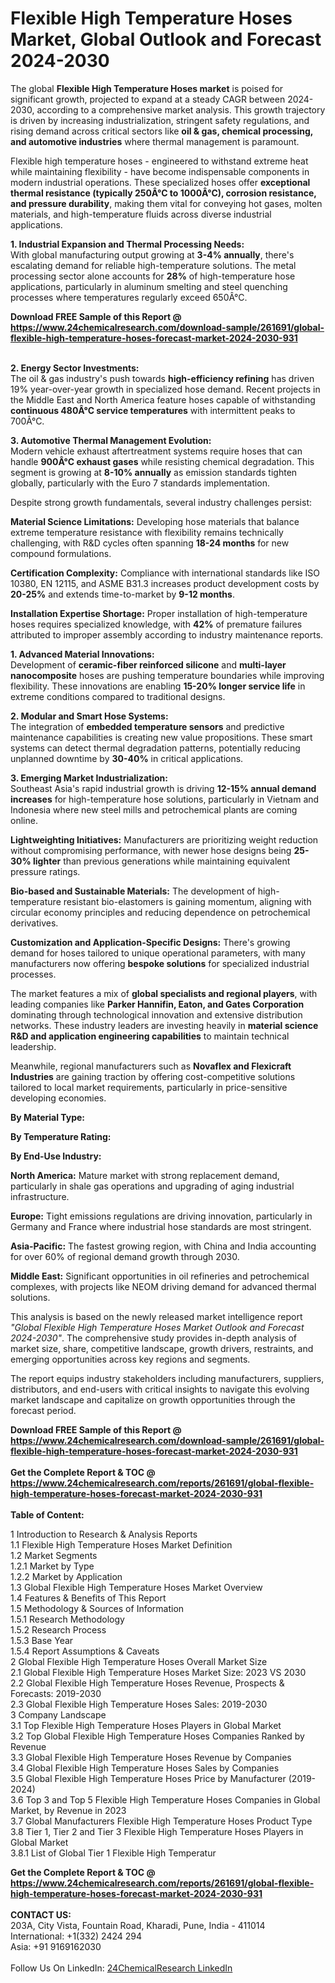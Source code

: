 <h1>Flexible High Temperature Hoses Market, Global Outlook and Forecast 2024-2030</h1><p>The global <strong>Flexible High Temperature Hoses market</strong> is poised for significant growth, projected to expand at a steady CAGR between 2024-2030, according to a comprehensive market analysis. This growth trajectory is driven by increasing industrialization, stringent safety regulations, and rising demand across critical sectors like <strong>oil &amp; gas, chemical processing, and automotive industries</strong> where thermal management is paramount.</p><p>Flexible high temperature hoses - engineered to withstand extreme heat while maintaining flexibility - have become indispensable components in modern industrial operations. These specialized hoses offer <strong>exceptional thermal resistance (typically 250Â°C to 1000Â°C), corrosion resistance, and pressure durability</strong>, making them vital for conveying hot gases, molten materials, and high-temperature fluids across diverse industrial applications.</p><p><strong>1. Industrial Expansion and Thermal Processing Needs:</strong><br>
With global manufacturing output growing at <strong>3-4% annually</strong>, there's escalating demand for reliable high-temperature solutions. The metal processing sector alone accounts for <strong>28%</strong> of high-temperature hose applications, particularly in aluminum smelting and steel quenching processes where temperatures regularly exceed 650Â°C.</p><div><b>Download FREE Sample of this Report @ 
            <a href="https://www.24chemicalresearch.com/download-sample/261691/global-flexible-high-temperature-hoses-forecast-market-2024-2030-931">
            https://www.24chemicalresearch.com/download-sample/261691/global-flexible-high-temperature-hoses-forecast-market-2024-2030-931</a></b></div><br><p><strong>2. Energy Sector Investments:</strong><br>
The oil &amp; gas industry's push towards <strong>high-efficiency refining</strong> has driven 19% year-over-year growth in specialized hose demand. Recent projects in the Middle East and North America feature hoses capable of withstanding <strong>continuous 480Â°C service temperatures</strong> with intermittent peaks to 700Â°C.</p><p><strong>3. Automotive Thermal Management Evolution:</strong><br>
Modern vehicle exhaust aftertreatment systems require hoses that can handle <strong>900Â°C exhaust gases</strong> while resisting chemical degradation. This segment is growing at <strong>8-10% annually</strong> as emission standards tighten globally, particularly with the Euro 7 standards implementation.</p><p>Despite strong growth fundamentals, several industry challenges persist:</p><p><strong>Material Science Limitations:</strong> Developing hose materials that balance extreme temperature resistance with flexibility remains technically challenging, with R&amp;D cycles often spanning <strong>18-24 months</strong> for new compound formulations.</p><p><strong>Certification Complexity:</strong> Compliance with international standards like ISO 10380, EN 12115, and ASME B31.3 increases product development costs by <strong>20-25%</strong> and extends time-to-market by <strong>9-12 months</strong>.</p><p><strong>Installation Expertise Shortage:</strong> Proper installation of high-temperature hoses requires specialized knowledge, with <strong>42%</strong> of premature failures attributed to improper assembly according to industry maintenance reports.</p><p><strong>1. Advanced Material Innovations:</strong><br>
Development of <strong>ceramic-fiber reinforced silicone</strong> and <strong>multi-layer nanocomposite</strong> hoses are pushing temperature boundaries while improving flexibility. These innovations are enabling <strong>15-20% longer service life</strong> in extreme conditions compared to traditional designs.</p><p><strong>2. Modular and Smart Hose Systems:</strong><br>
The integration of <strong>embedded temperature sensors</strong> and predictive maintenance capabilities is creating new value propositions. These smart systems can detect thermal degradation patterns, potentially reducing unplanned downtime by <strong>30-40%</strong> in critical applications.</p><p><strong>3. Emerging Market Industrialization:</strong><br>
Southeast Asia's rapid industrial growth is driving <strong>12-15% annual demand increases</strong> for high-temperature hose solutions, particularly in Vietnam and Indonesia where new steel mills and petrochemical plants are coming online.</p><p><strong>Lightweighting Initiatives:</strong> Manufacturers are prioritizing weight reduction without compromising performance, with newer hose designs being <strong>25-30% lighter</strong> than previous generations while maintaining equivalent pressure ratings.</p><p><strong>Bio-based and Sustainable Materials:</strong> The development of high-temperature resistant bio-elastomers is gaining momentum, aligning with circular economy principles and reducing dependence on petrochemical derivatives.</p><p><strong>Customization and Application-Specific Designs:</strong> There's growing demand for hoses tailored to unique operational parameters, with many manufacturers now offering <strong>bespoke solutions</strong> for specialized industrial processes.</p><p>The market features a mix of <strong>global specialists and regional players</strong>, with leading companies like <strong>Parker Hannifin, Eaton, and Gates Corporation</strong> dominating through technological innovation and extensive distribution networks. These industry leaders are investing heavily in <strong>material science R&amp;D and application engineering capabilities</strong> to maintain technical leadership.</p><p>Meanwhile, regional manufacturers such as <strong>Novaflex and Flexicraft Industries</strong> are gaining traction by offering cost-competitive solutions tailored to local market requirements, particularly in price-sensitive developing economies.</p><p><strong>By Material Type:</strong></p><p><strong>By Temperature Rating:</strong></p><p><strong>By End-Use Industry:</strong></p><p><strong>North America:</strong> Mature market with strong replacement demand, particularly in shale gas operations and upgrading of aging industrial infrastructure.</p><p><strong>Europe:</strong> Tight emissions regulations are driving innovation, particularly in Germany and France where industrial hose standards are most stringent.</p><p><strong>Asia-Pacific:</strong> The fastest growing region, with China and India accounting for over 60% of regional demand growth through 2030.</p><p><strong>Middle East:</strong> Significant opportunities in oil refineries and petrochemical complexes, with projects like NEOM driving demand for advanced thermal solutions.</p><p>This analysis is based on the newly released market intelligence report <em>"Global Flexible High Temperature Hoses Market Outlook and Forecast 2024-2030"</em>. The comprehensive study provides in-depth analysis of market size, share, competitive landscape, growth drivers, restraints, and emerging opportunities across key regions and segments.</p><p>The report equips industry stakeholders including manufacturers, suppliers, distributors, and end-users with critical insights to navigate this evolving market landscape and capitalize on growth opportunities through the forecast period.</p><div><b>Download FREE Sample of this Report @ 
            <a href="https://www.24chemicalresearch.com/download-sample/261691/global-flexible-high-temperature-hoses-forecast-market-2024-2030-931">
            https://www.24chemicalresearch.com/download-sample/261691/global-flexible-high-temperature-hoses-forecast-market-2024-2030-931</a></b></div><br><div><b>Get the Complete Report & TOC @ 
            <a href="https://www.24chemicalresearch.com/reports/261691/global-flexible-high-temperature-hoses-forecast-market-2024-2030-931">
            https://www.24chemicalresearch.com/reports/261691/global-flexible-high-temperature-hoses-forecast-market-2024-2030-931</a></b></div><br>
            <b>Table of Content:</b><p>1 Introduction to Research & Analysis Reports<br />
    1.1 Flexible High Temperature Hoses Market Definition<br />
    1.2 Market Segments<br />
        1.2.1 Market by Type<br />
        1.2.2 Market by Application<br />
    1.3 Global Flexible High Temperature Hoses Market Overview<br />
    1.4 Features & Benefits of This Report<br />
    1.5 Methodology & Sources of Information<br />
        1.5.1 Research Methodology<br />
        1.5.2 Research Process<br />
        1.5.3 Base Year<br />
        1.5.4 Report Assumptions & Caveats<br />
2 Global Flexible High Temperature Hoses Overall Market Size<br />
    2.1 Global Flexible High Temperature Hoses Market Size: 2023 VS 2030<br />
    2.2 Global Flexible High Temperature Hoses Revenue, Prospects & Forecasts: 2019-2030<br />
    2.3 Global Flexible High Temperature Hoses Sales: 2019-2030<br />
3 Company Landscape<br />
    3.1 Top Flexible High Temperature Hoses Players in Global Market<br />
    3.2 Top Global Flexible High Temperature Hoses Companies Ranked by Revenue<br />
    3.3 Global Flexible High Temperature Hoses Revenue by Companies<br />
    3.4 Global Flexible High Temperature Hoses Sales by Companies<br />
    3.5 Global Flexible High Temperature Hoses Price by Manufacturer (2019-2024)<br />
    3.6 Top 3 and Top 5 Flexible High Temperature Hoses Companies in Global Market, by Revenue in 2023<br />
    3.7 Global Manufacturers Flexible High Temperature Hoses Product Type<br />
    3.8 Tier 1, Tier 2 and Tier 3 Flexible High Temperature Hoses Players in Global Market<br />
        3.8.1 List of Global Tier 1 Flexible High Temperatur</p><div><b>Get the Complete Report & TOC @ 
            <a href="https://www.24chemicalresearch.com/reports/261691/global-flexible-high-temperature-hoses-forecast-market-2024-2030-931">
            https://www.24chemicalresearch.com/reports/261691/global-flexible-high-temperature-hoses-forecast-market-2024-2030-931</a></b></div><br><b>CONTACT US:</b><br>
            203A, City Vista, Fountain Road, Kharadi, Pune, India - 411014<br>
            International: +1(332) 2424 294<br>
            Asia: +91 9169162030 <br><br>
            Follow Us On LinkedIn: <a href="https://www.linkedin.com/company/24chemicalresearch/">24ChemicalResearch LinkedIn</a>